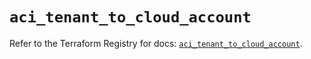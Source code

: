 # `aci_tenant_to_cloud_account`

Refer to the Terraform Registry for docs: [`aci_tenant_to_cloud_account`](https://registry.terraform.io/providers/ciscodevnet/aci/2.17.0/docs/resources/tenant_to_cloud_account).
